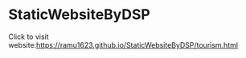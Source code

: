 # StaticWebsiteByDSP
Click to visit website:https://ramu1623.github.io/StaticWebsiteByDSP/tourism.html
